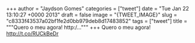 
+++
author = "Jaydson Gomes"
categories = ["tweet"]
date = "Tue Jan 22 13:10:27 +0000 2013"
draft = false
image = "{TWEET_IMAGE}"
slug = "c8333f43537a02bf1fe2d0bb979deb8d17483852"
tags = ["tweet"]
title = """Quero o meu agora! http:/..."""
+++
Quero o meu agora! http://t.co/RUCkBeDr
